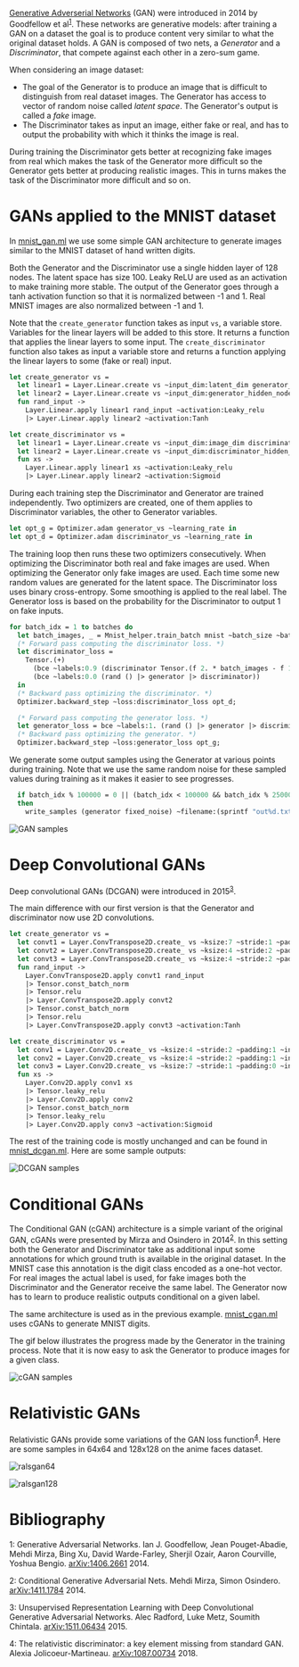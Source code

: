 [Generative Adverserial Networks](https://en.wikipedia.org/wiki/Generative_adversarial_network)
(GAN) were introduced in 2014 by Goodfellow et al<sup>[1](#bib1)</sup>. 
These networks are generative models: after training a GAN on a dataset the goal
is to produce content very similar to what the original dataset holds.
A GAN is composed of two nets, a *Generator* and a *Discriminator*, that compete
against each other in a zero-sum game.

When considering an image dataset:

* The goal of the Generator is to produce an image that is difficult to
  distinguish from real dataset images. The Generator has access to vector of
  random noise called *latent space*. The Generator's output is called
  a *fake* image.
* The Discriminator takes as input an image, either fake or real, and has to
  output the probability with which it thinks the image is real.

During training the Discriminator gets better at recognizing fake images from
real which makes the task of the Generator more difficult so the Generator gets
better at producing realistic images. This in turns makes the task of the
Discriminator more difficult and so on.

# GANs applied to the MNIST dataset

In [mnist_gan.ml](https://github.com/LaurentMazare/ocaml-torch/tree/master/examples/gan/mnist_gan.ml)
we use some simple GAN architecture to generate images similar to the MNIST dataset of hand written
digits.

Both the Generator and the Discriminator use a single hidden layer of 128 nodes.
The latent space has size 100. Leaky ReLU are used as an activation to make training more stable.
The output of the Generator goes through a tanh activation function so that it is normalized
between -1 and 1. Real MNIST images are also normalized between -1 and 1.

Note that the `create_generator` function takes as input `vs`, a variable store. Variables
for the linear layers will be added to this store. It returns a function that applies
the linear layers to some input.
The `create_discriminator` function also takes as input a variable store
and returns a function applying the linear layers to some (fake or real) input.

```ocaml
let create_generator vs =
  let linear1 = Layer.Linear.create vs ~input_dim:latent_dim generator_hidden_nodes in
  let linear2 = Layer.Linear.create vs ~input_dim:generator_hidden_nodes image_dim in
  fun rand_input ->
    Layer.Linear.apply linear1 rand_input ~activation:Leaky_relu
    |> Layer.Linear.apply linear2 ~activation:Tanh

let create_discriminator vs =
  let linear1 = Layer.Linear.create vs ~input_dim:image_dim discriminator_hidden_nodes in
  let linear2 = Layer.Linear.create vs ~input_dim:discriminator_hidden_nodes 1 in
  fun xs ->
    Layer.Linear.apply linear1 xs ~activation:Leaky_relu
    |> Layer.Linear.apply linear2 ~activation:Sigmoid
```

During each training step the Discriminator and Generator are trained independently.
Two optimizers are created, one of them applies to Discriminator variables, the
other to Generator variables.

```ocaml
let opt_g = Optimizer.adam generator_vs ~learning_rate in
let opt_d = Optimizer.adam discriminator_vs ~learning_rate in
```

The training loop then runs these two optimizers consecutively.
When optimizing the Discriminator both real and fake images are used. When
optimizing the Generator only fake images are used.
Each time some new random values are generated for the latent space.
The Discriminator loss uses binary cross-entropy. Some smoothing is applied to the real label.
The Generator loss is based on the probability for the Discriminator to output 1 on
fake inputs.

```ocaml
for batch_idx = 1 to batches do
  let batch_images, _ = Mnist_helper.train_batch mnist ~batch_size ~batch_idx in
  (* Forward pass computing the discriminator loss. *)
  let discriminator_loss =
    Tensor.(+)
      (bce ~labels:0.9 (discriminator Tensor.(f 2. * batch_images - f 1.)))
      (bce ~labels:0.0 (rand () |> generator |> discriminator))
  in
  (* Backward pass optimizing the discriminator. *)
  Optimizer.backward_step ~loss:discriminator_loss opt_d;

  (* Forward pass computing the generator loss. *)
  let generator_loss = bce ~labels:1. (rand () |> generator |> discriminator) in
  (* Backward pass optimizing the generator. *)
  Optimizer.backward_step ~loss:generator_loss opt_g;
```

We generate some output samples using the Generator at various points during
training.  Note that we use the same random noise for these sampled values
during training as it makes it easier to see progresses.

```ocaml
  if batch_idx % 100000 = 0 || (batch_idx < 100000 && batch_idx % 25000 = 0)
  then
    write_samples (generator fixed_noise) ~filename:(sprintf "out%d.txt" batch_idx)
```

![GAN samples](output_mnist_gan.gif)

# Deep Convolutional GANs

Deep convolutional GANs (DCGAN) were introduced in 2015<sup>[3](#bib3)</sup>.

The main difference with our first version is that the Generator and
discriminator now use 2D convolutions.

```ocaml
let create_generator vs =
  let convt1 = Layer.ConvTranspose2D.create_ vs ~ksize:7 ~stride:1 ~padding:0 ~input_dim:100 64 in
  let convt2 = Layer.ConvTranspose2D.create_ vs ~ksize:4 ~stride:2 ~padding:1 ~input_dim:64 32 in
  let convt3 = Layer.ConvTranspose2D.create_ vs ~ksize:4 ~stride:2 ~padding:1 ~input_dim:32 1 in
  fun rand_input ->
    Layer.ConvTranspose2D.apply convt1 rand_input
    |> Tensor.const_batch_norm
    |> Tensor.relu
    |> Layer.ConvTranspose2D.apply convt2
    |> Tensor.const_batch_norm
    |> Tensor.relu
    |> Layer.ConvTranspose2D.apply convt3 ~activation:Tanh

let create_discriminator vs =
  let conv1 = Layer.Conv2D.create_ vs ~ksize:4 ~stride:2 ~padding:1 ~input_dim:1 32 in
  let conv2 = Layer.Conv2D.create_ vs ~ksize:4 ~stride:2 ~padding:1 ~input_dim:32 64 in
  let conv3 = Layer.Conv2D.create_ vs ~ksize:7 ~stride:1 ~padding:0 ~input_dim:64 1 in
  fun xs ->
    Layer.Conv2D.apply conv1 xs
    |> Tensor.leaky_relu
    |> Layer.Conv2D.apply conv2
    |> Tensor.const_batch_norm
    |> Tensor.leaky_relu
    |> Layer.Conv2D.apply conv3 ~activation:Sigmoid
```

The rest of the training code is mostly unchanged and can be found in
[mnist_dcgan.ml](https://github.com/LaurentMazare/ocaml-torch/tree/master/examples/gan/mnist_dcgan.ml).
Here are some sample outputs:

![DCGAN samples](output_mnist_dcgan.gif)

# Conditional GANs

The Conditional GAN (cGAN) architecture is a simple variant of the original
GAN, cGANs were presented by Mirza and Osindero in 2014<sup>[2](#bib2)</sup>.
In this setting both the Generator and Discriminator take as additional input
some annotations for which ground truth is available in the original dataset.
In the MNIST case this annotation is the digit class encoded as a one-hot
vector. For real images the actual label is used, for fake images both the
Discriminator and the Generator receive the same label. The Generator now has
to learn to produce realistic outputs conditional on a given label.

The same architecture is used as in the previous example.
[mnist_cgan.ml](https://github.com/LaurentMazare/ocaml-torch/tree/master/examples/gan/mnist_cgan.ml)
uses cGANs to generate MNIST digits.

The gif below illustrates the progress made by the Generator in the training
process. Note that it is now easy to ask the Generator to produce images for
a given class.

![cGAN samples](output_mnist_cgan.gif)

# Relativistic GANs
Relativistic GANs provide some variations of the GAN loss function<sup>[4](#bib4)</sup>. 
Here are some samples in 64x64 and 128x128 on the anime faces dataset.

![ralsgan64](samples/ralsgan-anime-64.png)

![ralsgan128](samples/ralsgan-anime-128.png)

# Bibliography
<a name="bib1">1</a>: 
Generative Adversarial Networks.
Ian J. Goodfellow, Jean Pouget-Abadie, Mehdi Mirza, Bing Xu, David Warde-Farley, Sherjil Ozair, Aaron Courville, Yoshua Bengio.
[arXiv:1406.2661](https://arxiv.org/abs/1406.2661) 2014.

<a name="bib2">2</a>: 
Conditional Generative Adversarial Nets.
Mehdi Mirza, Simon Osindero.
[arXiv:1411.1784](https://arxiv.org/abs/1411.1784) 2014.

<a name="bib3">3</a>: 
Unsupervised Representation Learning with Deep Convolutional Generative Adversarial Networks.
Alec Radford, Luke Metz, Soumith Chintala.
[arXiv:1511.06434](https://arxiv.org/abs/1511.06434) 2015.

<a name="bib4">4</a>: 
The relativistic discriminator: a key element missing from standard GAN.
Alexia Jolicoeur-Martineau.
[arXiv:1087.00734](https://arxiv.org/abs/1807.00734) 2018.

